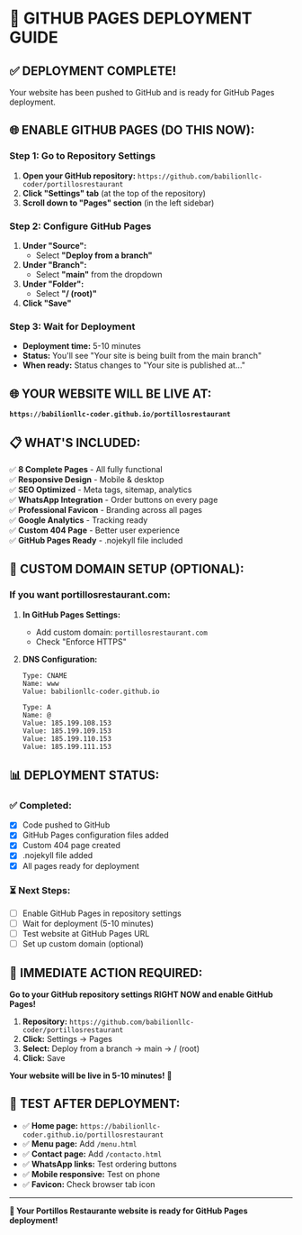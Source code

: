 # 🚀 GITHUB PAGES DEPLOYMENT GUIDE

## **✅ DEPLOYMENT COMPLETE!**

Your website has been pushed to GitHub and is ready for GitHub Pages deployment.

## **🌐 ENABLE GITHUB PAGES (DO THIS NOW):**

### **Step 1: Go to Repository Settings**
1. **Open your GitHub repository:** `https://github.com/babilionllc-coder/portillosrestaurant`
2. **Click "Settings" tab** (at the top of the repository)
3. **Scroll down to "Pages" section** (in the left sidebar)

### **Step 2: Configure GitHub Pages**
1. **Under "Source":**
   - Select **"Deploy from a branch"**
2. **Under "Branch":**
   - Select **"main"** from the dropdown
3. **Under "Folder":**
   - Select **"/ (root)"**
4. **Click "Save"**

### **Step 3: Wait for Deployment**
- **Deployment time:** 5-10 minutes
- **Status:** You'll see "Your site is being built from the main branch"
- **When ready:** Status changes to "Your site is published at..."

## **🌐 YOUR WEBSITE WILL BE LIVE AT:**

**`https://babilionllc-coder.github.io/portillosrestaurant`**

## **📋 WHAT'S INCLUDED:**

✅ **8 Complete Pages** - All fully functional  
✅ **Responsive Design** - Mobile & desktop  
✅ **SEO Optimized** - Meta tags, sitemap, analytics  
✅ **WhatsApp Integration** - Order buttons on every page  
✅ **Professional Favicon** - Branding across all pages  
✅ **Google Analytics** - Tracking ready  
✅ **Custom 404 Page** - Better user experience  
✅ **GitHub Pages Ready** - .nojekyll file included  

## **🔧 CUSTOM DOMAIN SETUP (OPTIONAL):**

### **If you want portillosrestaurant.com:**

1. **In GitHub Pages Settings:**
   - Add custom domain: `portillosrestaurant.com`
   - Check "Enforce HTTPS"

2. **DNS Configuration:**
   ```
   Type: CNAME
   Name: www
   Value: babilionllc-coder.github.io
   
   Type: A
   Name: @
   Value: 185.199.108.153
   Value: 185.199.109.153
   Value: 185.199.110.153
   Value: 185.199.111.153
   ```

## **📊 DEPLOYMENT STATUS:**

### **✅ Completed:**
- [x] Code pushed to GitHub
- [x] GitHub Pages configuration files added
- [x] Custom 404 page created
- [x] .nojekyll file added
- [x] All pages ready for deployment

### **⏳ Next Steps:**
- [ ] Enable GitHub Pages in repository settings
- [ ] Wait for deployment (5-10 minutes)
- [ ] Test website at GitHub Pages URL
- [ ] Set up custom domain (optional)

## **🎯 IMMEDIATE ACTION REQUIRED:**

**Go to your GitHub repository settings RIGHT NOW and enable GitHub Pages!**

1. **Repository:** `https://github.com/babilionllc-coder/portillosrestaurant`
2. **Click:** Settings → Pages
3. **Select:** Deploy from a branch → main → / (root)
4. **Click:** Save

**Your website will be live in 5-10 minutes!** 🎉

## **📱 TEST AFTER DEPLOYMENT:**

- ✅ **Home page:** `https://babilionllc-coder.github.io/portillosrestaurant`
- ✅ **Menu page:** Add `/menu.html`
- ✅ **Contact page:** Add `/contacto.html`
- ✅ **WhatsApp links:** Test ordering buttons
- ✅ **Mobile responsive:** Test on phone
- ✅ **Favicon:** Check browser tab icon

---

**🚀 Your Portillos Restaurante website is ready for GitHub Pages deployment!**
